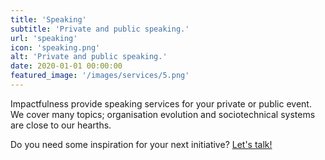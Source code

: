 ```yaml
---
title: 'Speaking'
subtitle: 'Private and public speaking.'
url: 'speaking'
icon: 'speaking.png'
alt: 'Private and public speaking.'
date: 2020-01-01 00:00:00
featured_image: '/images/services/5.png'
---
```


Impactfulness provide speaking services for your private or public event. We cover many topics; organisation evolution and sociotechnical systems are close to our hearths.

Do you need some inspiration for your next initiative? [Let's talk!](/contact)